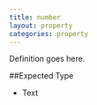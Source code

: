 ```yaml
---
title: number
layout: property
categories: property
---
```


Definition goes here.

##Expected Type

*   Text
